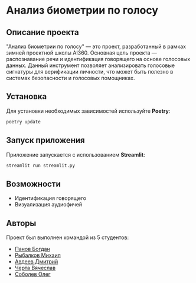 # Анализ биометрии по голосу

## Описание проекта
"Анализ биометрии по голосу" — это проект, разработанный в рамках зимней проектной школы AI360.
Основная цель проекта — распознавание речи и идентификация говорящего на основе голосовых данных.
Данный инструмент позволяет анализировать голосовые сигнатуры для верификации личности, 
что может быть полезно в системах безопасности и голосовых помощниках.

## Установка
Для установки необходимых зависимостей используйте **Poetry**:
```sh
poetry update
```

## Запуск приложения
Приложение запускается с использованием **Streamlit**:
```sh
streamlit run streamlit.py
```

## Возможности
- Идентификация говорящего
- Визуализация аудиофичей

## Авторы
Проект был выполнен командой из 5 студентов:
- [Панов Богдан](https://github.com/Put1s)
- [Рыбалков Михаил](https://github.com/erytw)
- [Авдеев Дмитрий](https://github.com/SmiloVirus)
- [Черта Вячеслав](https://github.com/SlavaKemDev)
- [Соболев Олег](https://github.com/vvsob)